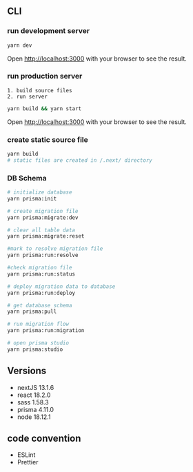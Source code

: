 ## CLI

### run development server

```bash
yarn dev
```

Open [http://localhost:3000](http://localhost:3000) with your browser to see the
result.

### run production server

    1. build source files
    2. run server

```bash
yarn build && yarn start
```

Open [http://localhost:3000](http://localhost:3000) with your browser to see the
result.

### create static source file

```bash
yarn build
# static files are created in /.next/ directory
```

### DB Schema

```bash
# initialize database
yarn prisma:init

# create migration file
yarn prisma:migrate:dev

# clear all table data
yarn prisma:migrate:reset

#mark to resolve migration file
yarn prisma:run:resolve

#check migration file
yarn prisma:run:status

# deploy migration data to database
yarn prisma:run:deploy

# get database schema
yarn prisma:pull

# run migration flow
yarn prisma:run:migration

# open prisma studio
yarn prisma:studio
```

## Versions

- nextJS 13.1.6
- react 18.2.0
- sass 1.58.3
- prisma 4.11.0
- node 18.12.1

## code convention

- ESLint
- Prettier
